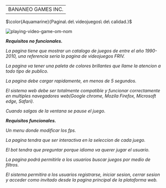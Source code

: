 <table><tr><td>BANANEO GAMES INC.</td></tr></table>

$\color{Aquamarine}{Pagina\ de\ videojuegos\ de\ calidad.}$

![playing-video-game-om-nom](https://github.com/user-attachments/assets/0833d8cc-84fe-4b6d-a64f-553500ef5d02)

<strong><em>Requisitos no funcionales.</em></strong>

<em>La pagina tiene que mostrar un catalogo de juegos de entre el año 1990-2010, una referencia seria la pagina de videojuegos FRIV.</em>

<em>La pagina va tener una paleta de colores brillantes que llame la atencion a todo tipo de publico.</em>

<em>La pagina debe cargar rapidamente, en menos de 5 segundos.</em>

<em>El sistema web debe ser totalmente compatible y funcionar correctamente en multiples navegadores web(Google chrome, Mozila Firefox, Microsoft edge, Safari).</em>

<em>Cuando salgas de la ventana se pause el juego.</em>

<strong><em>Requisitos funcionales.</em></strong>

<em>Un menu donde modificar los fps.</em>

<em>La pagina tendra que ser interactiva en la seleccion de cada juego.</em>

<em>El bot tendra que preguntar porque idioma va querer jugar el usuario.</em>

<em>La pagina podrá permitirle a los usuarios buscar juegos por medio de filtros.</em>

<em>El sistema permitira a los usuarios registrarse, iniciar sesion, cerrar sesion y acceder como invitado desde la pagina principal  de la plataforma web.</em>
